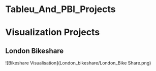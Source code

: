 # Tableu_And_PBI_Projects

# Visualization Projects

## London Bikeshare 


![Bikeshare Visualisation](London_bikeshare/London_Bike Share.png)







